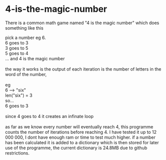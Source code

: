 # 4-is-the-magic-number

There is a common math game named "4 is the magic number" which does something like this

pick a number eg 6.<br>
6 goes to 3<br>
3 goes to 5<br>
5 goes to 4 <br>
... and 4 is the magic number<br>
<br>
the way it works is the output of each iteration is the number of letters in the word of the number,<br>
<br>
eg<br>
6 --> "six"<br>
len("six") = 3<br>
so...<br>
6 goes to 3<br>
<br>
since 4 goes to 4 it creates an infinate loop<br>
<br>
as far as we know every number will eventually reach 4, this programme counts the number of iterations before reaching 4.
I have tested it up to 12 000 000, I dont have enough ram or time to test much higher. if a number has been calculated it is added to a dictionary which is then stored for later use of the programme, the current dictionary is 24.8MB due to github restrictions.
